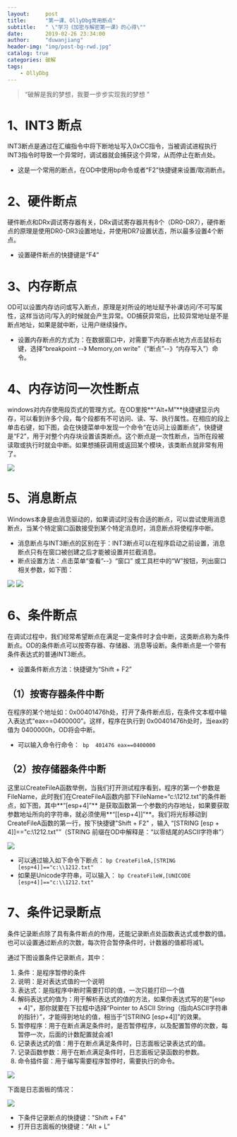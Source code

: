 ```yaml
---
layout: 	post
title: 		"第一课、OllyDbg常用断点"
subtitle:	" \"学习《加密与解密第一课》的心得\""
date:		2019-02-26 23:34:00
author:		"duwanjiang"
header-img:	"img/post-bg-rwd.jpg"
catalog: true
categories: 破解
tags:
    - OllyDbg
---
```


> “破解是我的梦想，我要一步步实现我的梦想 ”

#  1、INT3 断点
INT3断点是通过在汇编指令中将下断地址写入0xCC指令，当被调试进程执行INT3指令时导致一个异常时，调试器就会捕获这个异常，从而停止在断点处。 
*    这是一个常用的断点，在OD中使用bp命令或者“F2”快捷键来设置/取消断点。

# 2、硬件断点
硬件断点和DRx调试寄存器有关，DRx调试寄存器共有8个（DR0-DR7），硬件断点的原理是使用DR0-DR3设置地址，并使用DR7设置状态，所以最多设置4个断点。
*   设置硬件断点的快捷键是“F4”

# 3、内存断点
OD可以设置内存访问或写入断点，原理是对所设的地址赋予补课访问/不可写属性，这样当访问/写入的时候就会产生异常。OD捕获异常后，比较异常地址是不是断点地址，如果是就中断，让用户继续操作。
*  设置内存断点的方式为：在数据窗口中，对需要下内存断点地方点击鼠标右键，选择“breakpoint --》 Memory,on write”（“断点”--》“内存写入”）命令。

# 4、内存访问一次性断点
windows对内存使用段页式的管理方式。在OD里按**“Alt+M”**快捷键显示内存，可以看到许多个段，每个段都有不可访问、读、写、执行属性。在相应的段上单击右键，如下图，会在快捷菜单中发现一个命令“在访问上设置断点”，快捷键是“F2”，用于对整个内存块设置该类断点。这个断点是一次性断点，当所在段被读取或执行时就会中断。如果想捕获调用或返回某个模块，该类断点就非常有用了。

![]({{site.url}}/img/posts_img/technology/crack/OllyDbg常用断点/6.png)

# 5、消息断点
Windows本身是由消息驱动的，如果调试时没有合适的断点，可以尝试使用消息断点，当某个特定窗口函数接受到某个特定消息时，消息断点将使程序中断。
* 消息断点与INT3断点的区别在于：INT3断点可以在程序启动之前设置，消息断点只有在窗口被创建之后才能被设置并拦截消息。
* 断点设置方法：点击菜单“查看”--》“窗口” 或工具栏中的“W”按钮，列出窗口相关参数，如下图：

![]({{site.url}}/img/posts_img/technology/crack/OllyDbg常用断点/3.png)
![]({{site.url}}/img/posts_img/technology/crack/OllyDbg常用断点/2.png)

# 6、条件断点
在调试过程中，我们经常希望断点在满足一定条件时才会中断，这类断点称为条件断点。OD的条件断点可以按寄存器、存储器、消息等设断。条件断点是一个带有条件表达式的普通INT3断点。
* 设置条件断点方法：快捷键为“Shift + F2”

## （1）按寄存器条件中断
在程序的某个地址如：0x00401476h处，打开了条件断点后，在条件文本框中输入表达式“eax==0400000”。这样，程序在执行到 0x00401476h处时，当eax的值为 0400000h，OD将会中断。

* 可以输入命令行命令：`` bp  401476 eax==0400000``

## （2）按存储器条件中断
这里以CreateFileA函数举例，当我们打开测试程序看到，程序的第一个参数是FileName，此时我们在CreateFileA函数内部下FileName=“c:\\1212.txt”的条件断点，如下图，其中**“[esp+4]”** 是获取函数第一个参数的内存地址，如果要获取参数地址所向的字符串，就必须使用**“[[esp+4]]”**。我们将光标移动到CreateFileA函数的第一行，按下快捷键"Shift + F2" ，输入 “[STRING [esp + 4]]=="c:\\1212.txt"”（STRING 前缀在OD中解释是：“以零结尾的ASCII字符串”）

![]({{site.url}}/img/posts_img/technology/crack/OllyDbg常用断点/1.png)

* 可以通过输入如下命令下断点： 
  ``bp CreateFileA,[STRING [esp+4]]=="c:\\1212.txt"``
* 如果是Unicode字符串，可以输入：
  ``bp CreateFileW,[UNICODE [esp+4]]=="c:\\1212.txt"``

# 7、条件记录断点
条件记录断点除了具有条件断点的作用，还能记录断点处函数表达式或参数的值。也可以设置通过断点的次数，每次符合暂停条件时，计数器的值都将减1。

通过下图设置条件记录断点，其中：
1. 条件：是程序暂停的条件
2. 说明：是对表达式值的一个说明
3. 表达式：是指程序中断时需要打印的值，一次只能打印一个值
4. 解码表达式的值为：用于解析表达式的值的方法，如果你表达式写的是"[esp + 4]"，那你就要在下拉框中选择“Pointer to ASCII String（指向ASCII字符串的指针）”，才能得到地址的值，相当于“[STRING [esp+4]]”的效果。
5. 暂停程序：用于在断点满足条件时，是否暂停程序，以及配置暂停的次数，每暂停一次，后面的计数配置就会减1
6. 记录表达式的值：用于在断点满足条件时，日志面板记录表达式的值。
7. 记录函数参数：用于在断点满足条件时，日志面板记录函数的参数。
8. 命令插件窗：用于编写需要程序暂停时，需要执行的命令。

![]({{site.url}}/img/posts_img/technology/crack/OllyDbg常用断点/4.png)

下面是日志面板的情况：

![]({{site.url}}/img/posts_img/technology/crack/OllyDbg常用断点/5.png)

* 下条件记录断点的快捷键："Shift + F4"
* 打开日志面板的快捷键：“Alt + L”